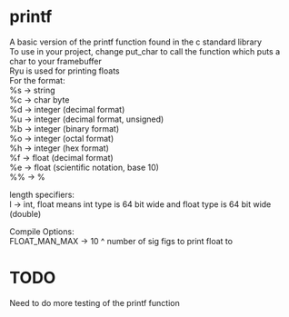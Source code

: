 # printf

A basic version of the printf function found in the c standard library  
To use in your project, change put_char to call the function which puts a char to your framebuffer  
Ryu is used for printing floats  
For the format:  
 %s -> string  
 %c -> char byte  
 %d -> integer (decimal format)  
 %u -> integer (decimal format, unsigned)  
 %b -> integer (binary format)  
 %o -> integer (octal format)  
 %h -> integer (hex format)  
 %f -> float (decimal format)  
 %e -> float (scientific notation, base 10)  
 %% -> %  
   
length specifiers:  
 l -> int, float means int type is 64 bit wide and float type is 64 bit wide (double)  
   
Compile Options:  
 FLOAT_MAN_MAX -> 10 ^ number of sig figs to print float to  

# TODO
Need to do more testing of the printf function  
